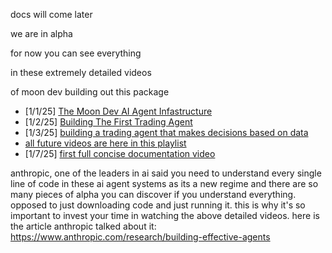 docs will come later

we are in alpha

for now you can see everything 

in these extremely detailed videos

of moon dev building out this package

- [1/1/25] [The Moon Dev AI Agent Infastructure](https://www.youtube.com/watch?v=0-UfinNUfrI)
- [1/2/25] [Building The First Trading Agent](https://www.youtube.com/watch?v=Grg2Sir5vOY)
- [1/3/25] [building a trading agent that makes decisions based on data](https://www.youtube.com/watch?v=uharK1SxXB0)
- [all future videos are here in this playlist](https://www.youtube.com/playlist?list=PLXrNVMjRZUJg4M4uz52iGd1LhXXGVbIFz)
- [1/7/25] [first full concise documentation video](https://www.youtube.com/watch?v=So_LQVKa55c)

anthropic, one of the leaders in ai said you need to understand every single line of code in these ai agent systems as its a new regime and there are so many pieces of alpha you can discover if you understand everything. opposed to just downloading code and just running it. this is why it's so important to invest your time in watching the above detailed videos. here is the article anthropic talked about it: https://www.anthropic.com/research/building-effective-agents